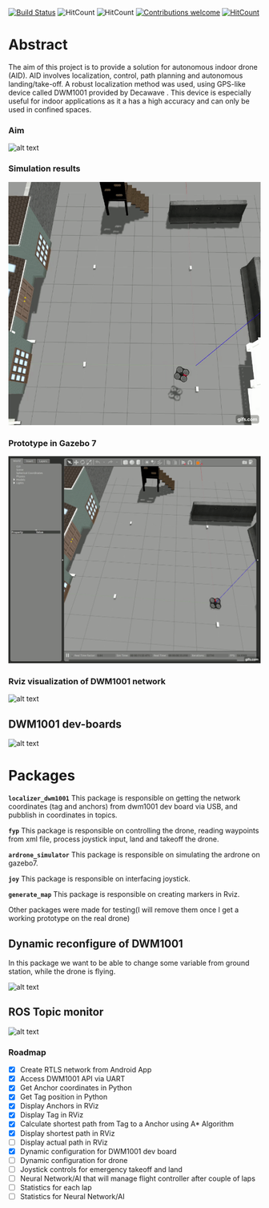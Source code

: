 [![Build Status](http://http://90.198.211.77:8080/buildStatus/icon?job=testing)](http://94.2.115.49:8080/job/testing/)
![HitCount](https://img.shields.io/badge/ROS%20version-kinetic-blue.svg)
![HitCount](https://img.shields.io/badge/Supported%20OS-Ubuntu%2016.04-orange.svg)
[![Contributions welcome](https://img.shields.io/badge/contributions-welcome-brightgreen.svg?style=flat)](https://github.com/dwyl/esta/issues)
[![HitCount](http://hits.dwyl.io/20chix/https://github.com/20chix/FYP_Autonomus_Drone_DWM1001.svg)](http://hits.dwyl.io/20chix/https://github.com/20chix/FYP_Autonomus_Drone_DWM1001)

# Abstract 

The aim of this project is to provide a solution for autonomous indoor drone (AID). AID involves localization, control, path planning and autonomous landing/take-off. A robust localization method was used, using GPS-like device called DWM1001 provided by Decawave . This device is especially useful for indoor applications as it a has a high accuracy and can only be used in confined spaces.

### Aim

![alt text](https://github.com/20chix/FYP_Autonomus_Drone_DWM1001/blob/master/resources/FYP_Diagram.png?raw=true)


### Simulation results

![alt text](https://github.com/20chix/Autonomus_Indoor_Drone/blob/master/resources/8_60Angleaccuracy20anglegain.gif)

### Prototype in Gazebo 7

![](resources/AID_working_prototype.gif)

### Rviz visualization of DWM1001 network 

![alt text](https://github.com/20chix/FYP_Autonomus_Drone_DWM1001/blob/master/resources/DWMNetwor_with_description.png?raw=true)

## DWM1001 dev-boards

![alt text](https://github.com/20chix/FYP_Autonomus_Drone_DWM1001/blob/master/resources/decawave-dwm1001-dev-large.jpg?raw=true)

# Packages
**`localizer_dwm1001`** This package is responsible on getting the network coordinates (tag and anchors) from dwm1001 dev board via USB, and pubblish in coordinates in topics.

**`fyp`** This package is responsible on controlling the drone, reading waypoints from xml file, process joystick input, land and takeoff the drone.

**`ardrone_simulator`** This package is responsible on simulating the ardrone on gazebo7.

**`joy`** This package is responsible on interfacing joystick.

**`generate_map`** This package is responsible on creating markers in Rviz.


Other packages were made for testing(I will remove them once I get a working prototype on the real drone)


## Dynamic reconfigure of DWM1001
In this package we want to be able to change some variable from ground station, while the drone is flying.

![alt text](https://github.com/20chix/FYP_Autonomus_Drone_DWM1001/blob/master/resources/dynamic_config.png?raw=true)



## ROS Topic monitor
![alt text](https://github.com/20chix/FYP_Autonomus_Drone_DWM1001/blob/master/resources/Screenshot%20from%202018-10-07%2014-02-37.png?raw=true)




### Roadmap
- [x] Create RTLS network from Android App
- [x] Access DWM1001 API via UART
- [x] Get Anchor coordinates in Python
- [x] Get Tag position in Python
- [x] Display Anchors in RViz
- [x] Display Tag in RViz
- [x] Calculate shortest path from Tag to a Anchor using A* Algorithm
- [x] Display shortest path in RViz
- [ ] Display actual path in RViz
- [x] Dynamic configuration for DWM1001 dev board
- [ ] Dynamic configuration for drone
- [ ] Joystick controls for emergency takeoff and land
- [ ] Neural Network/AI that will manage flight controller after couple of laps
- [ ] Statistics for each lap
- [ ] Statistics for Neural Network/AI
